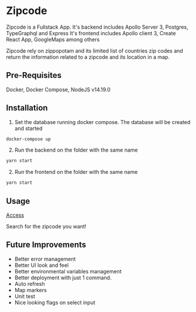 # Zipcode

Zipcode is a Fullstack App.
It's backend includes Apollo Server 3, Postgres, TypeGraphql and Express
It's frontend includes Apollo client 3, Create React App, GoogleMaps among others

Zipcode rely on zippopotam and its limited list of countries zip codes and return the information related to a zipcode and its location in a map.

## Pre-Requisites

Docker, Docker Compose, NodeJS v14.19.0

## Installation

1. Set the database running docker compose.
   The database will be created and started

```bash
docker-compose up
```

2. Run the backend on the folder with the same name

```bash
yarn start
```

2. Run the frontend on the folder with the same name

```bash
yarn start
```

## Usage

[Access](http://localhost:3000)

Search for the zipcode you want!

## Future Improvements

- Better error management
- Better UI look and feel
- Better environmental variables management
- Better deployment with just 1 command.
- Auto refresh
- Map markers
- Unit test
- Nice looking flags on select input
